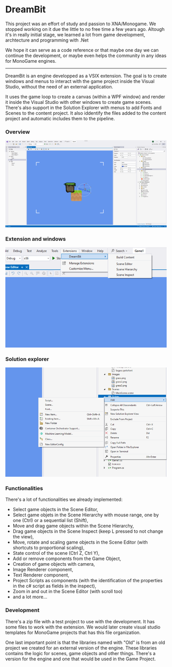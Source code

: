 # DreamBit

This project was an effort of study and passion to XNA/Monogame.
We stopped working on it due the little to no free time a few years ago.
Altough it's in really initial stage, we learned a lot from game development, archtecture and programming with .Net

We hope it can serve as a code reference or that maybe one day we can continue the development, or maybe even helps the community in any ideas for MonoGame engines.

---
DreamBit is an engine developped as a VSIX extension.
The goal is to create windows and menus to interact with the game project inside the Visual Studio, without the need of an external application.

It uses the game loop to create a canvas (within a WPF window) and render it inside the Visual Studio with other windows to create game scenes.
There's also support in the Solution Explorer with menus to add Fonts and Scenes to the content project. It also iddentify the files added to the content project and automatic includes them to the pipeline.

### Overview
![Alt text](Examples/overview.png?raw=true "Overview")

### Extension and windows
![Alt text](Examples/extension.png?raw=true "Extension and windows")

### Solution explorer
![Alt text](Examples/solution-explorer.png?raw=true "Solution Explorer")

### Functionalities
There's a lot of functionalities we already implemented:
* Select game objects in the Scene Editor,
* Select game objets in the Scene Hierarchy with mouse range, one by one (Ctrl) or a sequential list (Shift),
* Move and drag game objects within the Scene Hierarchy,
* Drag game objects in the Scene Inspect (keep L pressed to not change the view),
* Move, rotate and scaling game objects in the Scene Editor (with shortcuts to proportional scaling),
* State control of the scene (Ctrl Z, Ctrl Y),
* Add or remove components from the Game Object,
* Creation of game objects with camera,
* Image Renderer component,
* Text Renderer component,
* Project Scripts as components (with the identification of the properties in the c# script as fields in the inspect),
* Zoom in and out in the Scene Editor (with scroll too)
* and a lot more...

### Development
There's a zip file with a test project to use with the development.
It has some files to work with the extension. We would later create visual studio templates for MonoGame projects that has this file organization.

One last important point is that the libraries named with "Old" is from an old project we created for an external version of the engine.
These libraries contains the logic for scenes, game objects and other things. There's a version for the engine and one that would be used in the Game Project.
